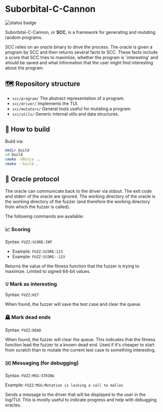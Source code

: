 # Suborbital-C-Cannon

![status badge](https://github.com/vusec/scc/actions/workflows/tests.yml/badge.svg)

Suborbital-C-Cannon, or **SCC**, is a framework for generating and mutating
random programs.

SCC relies on an *oracle* binary to drive the process. The oracle is given a
program by SCC and then returns several facts to SCC. These facts include a
score that SCC tries to maximize, whether the program is 'interesting' and
should be saved and what information that the user might find interesting about
the program.

## 🗺️ Repository structure

* `scc/program/` The abstract representation of a program.
* `scc/driver/` Implements the TUI.
* `scc/mutators/` General tools useful for mutating a program.
* `scc/utils/` Generic internal utils and data structures.

## 🔨 How to build

Build via:

```bash
mkdir build
cd build
cmake -GNinja ..
cmake --build .
```

## 📑 Oracle protocol

The oracle can communicate back to the driver via stdout. The exit code and
stderr of the oracle are ignored. The working directory of the oracle is the
working directory of the fuzzer (and therefore the working directory from which
the fuzzer is called).

The following commands are available:

### 📈 Scoring

Syntax: `FUZZ:SCORE:INT`

* Example: `FUZZ:SCORE:123`
* Example: `FUZZ:SCORE:-123`

Returns the value of the fitness function that the fuzzer is trying to maximize.
Limited to signed 64-bit values.


### 💡 Mark as interesting

Syntax: `FUZZ:HIT`

When found, the fuzzer will save the test case and clear
the queue.


### 🪦 Mark dead ends

Syntax: `FUZZ:DEAD`

When found, the fuzzer will clear the queue. This indicates that the fitness
function lead the fuzzer to a known dead end. Used if it's cheaper to start from
scratch than to mutate the current test case to something interesting.


### ✉️ Messaging (for debugging)

Syntax: `FUZZ:MSG:STRING`

Example: `FUZZ:MSG:Mutation is lacking a call to malloc`

Sends a message to the driver that will be displayed to the user in the log/TUI.
This is mostly useful to indicate progress and help with debugging oracles.
